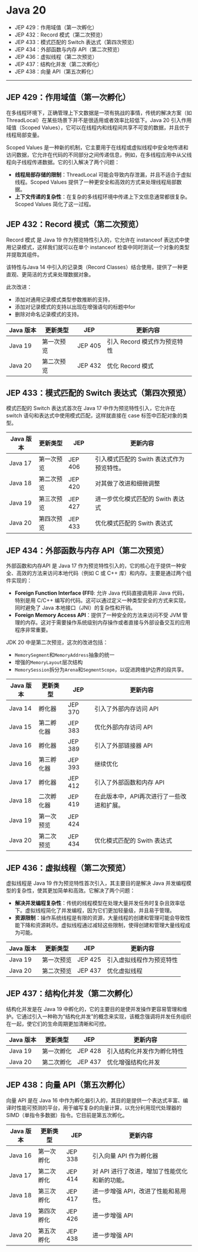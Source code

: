 # Java 20

- JEP 429：作用域值（第一次孵化）
- JEP 432：Record 模式（第二次预览）
- JEP 433：模式匹配的 Switch 表达式（第四次预览）
- JEP 434：外部函数与内存 API（第二次预览）
- JEP 436：虚拟线程（第二次预览）
- JEP 437：结构化并发（第二次孵化）
- JEP 438：向量 API（第五次孵化）

---

## JEP 429：作用域值（第一次孵化）
在多线程环境下，正确管理上下文数据是一项有挑战的事情，传统的解决方案（如 ThreadLocal）在某些场景下并不是很适用或者效率比较低下。Java 20 引入作用域值（Scoped Values），它可以在线程内和线程间共享不可变的数据，并且优于线程局部变量。

Scoped Values 是一种新的机制，它主要用于在线程或虚拟线程中安全地传递和访问数据，它允许在代码的不同部分之间传递信息，例如，在多线程应用中从父线程向子线程传递数据。它的引入解决了两个问题：
- **线程局部存储的限制**：ThreadLocal 可能会导致内存泄漏，并且不适合于虚拟线程。Scoped Values 提供了一种更安全和高效的方式来处理线程局部数据。
- **上下文传递的复杂性**：在复杂的多线程环境中传递上下文信息通常都很复杂。Scoped Values 简化了这一过程。

## JEP 432：Record 模式（第二次预览）
Record 模式 是 Java 19 作为预览特性引入的，它允许在 instanceof 表达式中使用记录模式，这样我们就可以在单个 instanceof 检查中同时测试一个对象的类型并提取其组件。

该特性与Java 14 中引入的记录类（Record Classes）结合使用，提供了一种更直观、更简洁的方式来处理数据对象。

此次改进：
- 添加对通用记录模式类型参数推断的支持，
- 添加对记录模式的支持以出现在增强语句的标题中for
- 删除对命名记录模式的支持。

| Java 版本 | 更新类型  | JEP     | 更新内容               |
|---------|-------|---------|--------------------|
| Java 19 | 第一次预览 | JEP 405 | 引入 Record 模式作为预览特性 |
| Java 20 | 第二次预览 | JEP 432 | 	优化 Record 模式      |

## JEP 433：模式匹配的 Switch 表达式（第四次预览）
模式匹配的 Switch 表达式首次在 Java 17 中作为预览特性引入，它允许在 switch 语句和表达式中使用模式匹配，这样就直接在 case 标签中匹配对象的类型。

| Java 版本 | 更新类型  | JEP     | 更新内容                     |
|---------|-------|---------|--------------------------|
| Java 17 | 第一次预览 | JEP 406 | 引入模式匹配的 Swith 表达式作为预览特性。 |
| Java 18 | 第二次预览 | JEP 420 | 对其做了改进和细微调整              |
| Java 19 | 第三次预览 | JEP 427 | 进一步优化模式匹配的 Swith 表达式     |
| Java 20 | 第四次预览 | JEP 433 | 优化模式匹配的 Swith 表达式        |

## JEP 434：外部函数与内存 API（第二次预览）
外部函数和内存API 是 Java 17 作为预览特性引入的，它的核心在于提供一种安全、高效的方法来访问本地代码（例如 C 或 C++ 库）和内存。主要是通过两个组件实现的：
- **Foreign Function Interface (FFI)**: 允许 Java 代码直接调用非 Java 代码，特别是用 C/C++ 编写的代码。这可以通过定义一种类型安全的方式来实现，同时避免了 Java 本地接口（JNI）的复杂性和开销。
- **Foreign Memory Access API**：提供了一种安全的方法来访问不受 JVM 管理的内存。这对于需要操作系统级别内存操作或者直接与外部设备交互的应用程序非常重要。

JDK 20 中是第二次预览，这次的改进包括：
- `MemorySegment`和`MemoryAddress`抽象的统一
- 增强的`MemoryLayout`层次结构
- `MemorySession`拆分为`Arena`和`SegmentScope`，以促进跨维护边界的段共享。

| Java 版本 | 更新类型  | JEP     | 更新内容                   |
|---------|-------|---------|------------------------|
| Java 14 | 孵化器   | JEP 370 | 引入了外部内存访问 API          |
| Java 15 | 第二孵化器 | JEP 383 | 优化外部内存访问 API           |
| Java 16 | 孵化器   | JEP 389 | 引入了外部链接器 API           |
| Java 16 | 第三孵化器 | JEP 393 | 继续优化                   |
| Java 17 | 孵化器   | JEP 412 | 引入了外部函数和内存 API         |
| Java 18 | 二次孵化器 | JEP 419 | 在此版本中，API再次进行了一些改进和扩展。 |
| Java 19 | 第一次预览 | JEP 424 | 	                      |
| Java 20 | 第二次预览 | JEP 434 | 优化模式匹配的 Swith 表达式      |

## JEP 436：虚拟线程（第二次预览）
虚拟线程是 Java 19 作为预览特性首次引入，其主要目的是解决 Java 并发编程模型的复杂性，使其更加简单和高效。它解决了两个问题：
- **解决并发编程复杂性**：传统的线程模型在处理大量并发任务时复杂且效率低下。虚拟线程简化了并发编程，因为它们更加轻量级，并且易于管理。
- **资源限制**：操作系统线程是有限的资源，大量线程的创建和管理可能会导致性能下降和资源耗尽。虚拟线程通过减轻这些限制，使得创建和管理大量线程成为可能。

| Java 版本 | 更新类型  | JEP     | 更新内容         |
|---------|-------|---------|--------------|
| Java 19 | 第一次预览 | JEP 425 | 引入虚拟线程作为预览特性 |
| Java 20 | 第二次预览 | JEP 437 | 优化虚拟线程       |

## JEP 437：结构化并发（第二次孵化）
结构化并发是在 Java 19 中孵化的，它的主要目的是使并发操作更容易管理和维护。它通过引入一种称为“结构化并发”的概念来实现，该概念强调将并发任务组织在一起，使它们的生命周期更加清晰和可控。

| Java 版本 | 更新类型  | JEP     | 更新内容          |
|---------|-------|---------|---------------|
| Java 19 | 第一次孵化 | JEP 428 | 引入结构化并发作为孵化特性 |
| Java 20 | 第二次孵化 | JEP 437 | 优化增强结构化并发     |

## JEP 438：向量 API（第五次孵化）
向量 API 是在 Java 16 中作为孵化器引入的，其目的是提供一个表达式丰富、编译时性能可预测的平台，用于编写复杂的向量计算，以充分利用现代处理器的 SIMD（单指令多数据）指令。它目前是第五次孵化。

| Java 版本 | 更新类型  | JEP     | 更新内容                      |
|---------|-------|---------|---------------------------|
| Java 16 | 第一次孵化 | JEP 338 | 引入向量 API 作为孵化器            |
| Java 17 | 第二次孵化 | JEP 414 | 对 API 进行了改进，增加了性能优化和新的功能。 |
| Java 18 | 第三次孵化 | JEP 417 | 进一步增强 API，改进了性能和易用性。      |
| Java 19 | 第四次孵化 | JEP 426 | 进一步增强 API                 |
| Java 20 | 第五次孵化 | JEP 438 | 进一步增强 API                 |